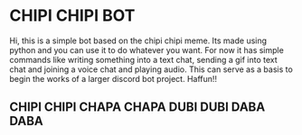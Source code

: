 # CHIPI CHIPI BOT

Hi, this is a simple bot based on the chipi chipi meme. Its made using python and you can use it to do whatever you want. For now it has simple commands like writing something into a text chat, sending a gif into text chat and joining a voice chat and playing audio. This can serve as a basis to begin the works of a larger discord bot project. Haffun!!


## CHIPI CHIPI CHAPA CHAPA DUBI DUBI DABA DABA 
